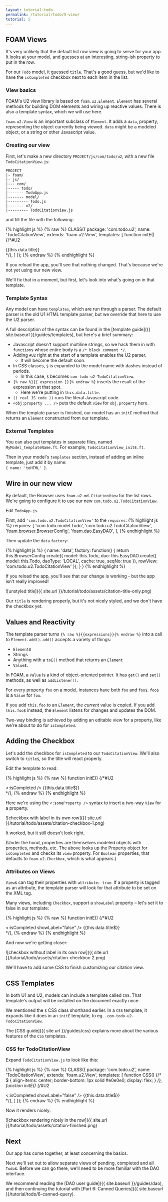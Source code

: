 ```yaml
---
layout: tutorial-todo
permalink: /tutorial/todo/5-view/
tutorial: 5
---
```


## FOAM Views

It's very unlikely that the default list row view is going to serve for your
app. It looks at your model, and guesses at an interesting, string-ish property
to put in the row.

For our `Todo` model, it guessed `title`. That's a good guess, but we'd like to
have the `isCompleted` checkbox next to each item in the list.

### View basics

FOAM's U2 view library is based on `foam.u2.Element`. `Element` has several
methods for building DOM elements and wiring up reactive values. There is also a
template syntax, which we will use here.

`foam.u2.View` is an important subclass of `Element`. It adds a `data`,
property, representing the object currently being viewed. `data` might be a
modeled object, or a string or other Javascript value.

### Creating our view

First, let's make a new directory `PROJECT/js/com/todo/u2`, with a new file
`TodoCitationView.js`:

    PROJECT
    |- foam/
    |- js/
    |--- com/
    |----- todo/
    |------- TodoApp.js
    |------- model/
    |--------- Todo.js
    |------- u2/
    |--------- TodoCitationView.js

and fill the file with the following:

{% highlight js %}
{% raw %}
CLASS({
  package: 'com.todo.u2',
  name: 'TodoCitationView',
  extends: 'foam.u2.View',
  templates: [
    function initE() {/*#U2
      <div class="$">
        {{this.data.title}}
      </div>
    */},
  ]
});
{% endraw %}
{% endhighlight %}

If you reload the app, you'll see that nothing changed. That's because we're not
yet using our new view.

We'll fix that in a moment, but first, let's look into what's going on in that template.

### Template Syntax

Any model can have `templates`, which are run through a parser. The default parser
is the old U1 HTML template parser, but we override that here to use the U2
parser.

A full description of the syntax can be found in the
[template guide]({{ site.baseurl }}/guides/templates), but here's a brief
summary:

- Javascript doesn't support multiline strings, so we hack them in with
  `function`s whose entire body is a `/* block comment */`.
- Adding `#U2` right at the start of a template enables the U2 parser.
    - It will become the default soon.
- In CSS classes, `$` is expanded to the model name with dashes instead of
  periods.
    - In this case, `$` becomes `com-todo-u2-TodoCitationView`.
- `{% raw %}{{ expression }}{% endraw %}` inserts the result of the expression at that spot.
    - Here we're putting in `this.data.title`.
- `(( real JS code ))` runs the literal Javascript code.
- `<obj:property ... />` puts the default `view` for `obj.property` here.

When the template parser is finished, our model has an `initE` method that
returns an `Element` constructed from our template.

### External Templates

You can also put templates in separate files, named `MyModel_templateName.ft`.
For example, `TodoCitationView_initE.ft`.

Then in your model's `templates` section, instead of adding an inline template,
just add it by name: <br/>`{ name: 'toHTML' }`.

## Wire in our new view

By default, the Browser uses `foam.u2.md.CitationView` for the list rows. We're
going to configure it to use our new `com.todo.u2.TodoCitationView`.

Edit `TodoApp.js`.

First, add `'com.todo.u2.TodoCitationView'` to the `requires`:
{% highlight js %}
requires: [
  'com.todo.model.Todo',
  'com.todo.u2.TodoCitationView',
  'foam.browser.BrowserConfig',
  'foam.dao.EasyDAO',
],
{% endhighlight %}

Then update the `data` `factory`:

{% highlight js %}
{
  name: 'data',
  factory: function() {
    return this.BrowserConfig.create({
      model: this.Todo,
      dao: this.EasyDAO.create({
        model: this.Todo,
        daoType: 'LOCAL',
        cache: true,
        seqNo: true
      }),
      rowView: 'com.todo.u2.TodoCitationView'
    });
  }
}
{% endhighlight %}

If you reload the app, you'll see that our change is working - but the app isn't
really improved!

![unstyled title]({{ site.url }}/tutorial/todo/assets/citation-title-only.png)

Our `title` is rendering properly, but it's not nicely styled, and we don't have
the checkbox yet.


## Values and Reactivity

The template parser turns `{% raw %}{{expressions}}{% endraw %}` into a call to
`Element.add()`. `add()` accepts a variety of things:

- `Element`s
- Strings
- Anything with a `toE()` method that returns an `Element`
- `Value`s.

In FOAM, a `Value` is a kind of object-oriented pointer. It has `get()` and
`set()` methods, as well as `addListener()`.

For every property `foo` on a model, instances have both `foo` and `foo$`.
`foo$` is a `Value` for `foo`.

If you add `this.foo` to an `Element`, the *current* value is copied. If you add
`this.foo$` instead, the `Element` listens for changes and updates the DOM.

Two-way binding is achieved by adding an editable view for a property, like
we're about to do for `isCompleted`.


## Adding the Checkbox

Let's add the checkbox for `isCompleted` to our `TodoCitationView`. We'll also
switch to `title$`, so the title will react properly.

Edit the template to read:

{% highlight js %}
{% raw %}
function initE() {/*#U2
  <div class="$">
    <:isCompleted />
    {{this.data.title$}}
  </div>
*/},
{% endraw %}
{% endhighlight %}

Here we're using the `<:someProperty />` syntax to insert a two-way `View` for a
property.

![checkbox with label in its own row]({{ site.url }}/tutorial/todo/assets/citation-checkbox-1.png)

It worked, but it still doesn't look right.

<!-- TODO: Turn this into a differently-styled under-the-hood section. -->
(Under the hood, properties are themselves modeled objects with properties,
methods, etc. The above looks up the Property object for `isCompleted` and
checks its `view` property. For `Boolean` properties, that defaults to
`foam.u2.Checkbox`, which is what appears.)


### Attributes on Views

`View`s can tag their properties with `attribute: true`. If a property is tagged
as an attribute, the template parser will look for that attribute to be set on
the XML tag.

Many views, including `Checkbox`, support a `showLabel` property &ndash; let's
set it to false in our template:

{% highlight js %}
{% raw %}
function initE() {/*#U2
  <div class="$">
    <:isCompleted showLabel="false" />
    {{this.data.title$}}
  </div>
*/},
{% endraw %}
{% endhighlight %}

And now we're getting closer:

![checkbox without label in its own row]({{ site.url }}/tutorial/todo/assets/citation-checkbox-2.png)

We'll have to add some CSS to finish customizing our citation view.

## CSS Templates

In both U1 and U2, models can include a template called `CSS`. That template's
output will be installed on the document exactly once.

We mentioned the `$` CSS class shorthand earlier. In a `CSS` template, it
expands like it does in an `initE` template, to eg. `.com-todo-u2-TodoCitationView`.

The [CSS guide]({{ site.url }}/guides/css) explains more about the various
features of the `CSS` templates.

### CSS for TodoCitationView

Expand `TodoCitationView.js` to look like this:

{% highlight js %}
{% raw %}
CLASS({
  package: 'com.todo.u2',
  name: 'TodoCitationView',
  extends: 'foam.u2.View',
  templates: [
    function CSS() {/*
      $ {
        align-items: center;
        border-bottom: 1px solid #e0e0e0;
        display: flex;
      }
    */},
    function initE() {/*#U2
      <div class="$">
        <:isCompleted showLabel="false" />
        {{this.data.title$}}
      </div>
    */},
  ]
});
{% endraw %}
{% endhighlight %}

Now it renders nicely:

![checkbox rendering nicely in the row]({{ site.url }}/tutorial/todo/assets/citation-finished.png)

## Next

Our app has come together, at least concerning the basics.

Next we'll set out to allow separate views of pending, completed and all
`Todo`s. Before we can go there, we'll need to be more familiar with the DAO
interface.

We recommend reading the [DAO user guide]({{ site.baseurl }}/guides/dao), and
then continuing the tutorial with
[Part 6: Canned Queries]({{ site.baseurl }}/tutorial/todo/6-canned-query).

